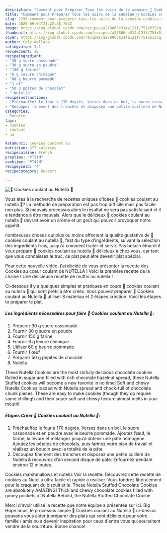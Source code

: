 ```yaml
---
description: "Comment pour Préparer Tous les soirs de la semaine 🍫 Cookies coulant au Nutella 🍫"
title: "Comment pour Préparer Tous les soirs de la semaine 🍫 Cookies coulant au Nutella 🍫"
slug: 2295-comment-pour-preparer-tous-les-soirs-de-la-semaine-cookies-coulant-au-nutella
date: 2020-09-04T21:22:38.764Z
image: https://img-global.cpcdn.com/recipes/a27806ce314a121f/751x532cq70/🍫-cookies-coulant-au-nutella-🍫-photo-principale-de-la-recette.jpg
thumbnail: https://img-global.cpcdn.com/recipes/a27806ce314a121f/751x532cq70/🍫-cookies-coulant-au-nutella-🍫-photo-principale-de-la-recette.jpg
cover: https://img-global.cpcdn.com/recipes/a27806ce314a121f/751x532cq70/🍫-cookies-coulant-au-nutella-🍫-photo-principale-de-la-recette.jpg
author: Cole Wallace
ratingvalue: 3.1
reviewcount: 10
recipeingredient:
- "30 g sucre cassonade"
- "30 g sucre en poudre"
- "150 g farine"
- "6 g levure chimique"
- "60 g beurre pommade"
- "1 uf"
- "50 g ppites de chocolat"
- " Nutella"
recipeinstructions:
- "Préchauffez le four à 170 degrés. Versez dans un bol, le sucre cassonade et en poudre avec le beurre pommade. Ajoutez l’œuf, la farine, la levure et mélangez jusqu’à obtenir une pâte homogène. Ajoutez les pépites de chocolats, puis farinez votre plan de travail et réalisez un boudin avec la totalité de la pâte."
- "Découpez finement des tranches et disposez une petite cuillère de Nutella &amp; recouvrez d’un second disque de pâte. Enfournez pendant environ 12 minutes."
categories:
- Recette
tags:
- cookies
- coulant
- au

katakunci: cookies coulant au 
nutrition: 277 calories
recipecuisine: French
preptime: "PT31M"
cooktime: "PT42M"
recipeyield: "4"
recipecategory: Dessert

---
```



![🍫 Cookies coulant au Nutella 🍫](https://img-global.cpcdn.com/recipes/a27806ce314a121f/751x532cq70/🍫-cookies-coulant-au-nutella-🍫-photo-principale-de-la-recette.jpg)

Vous êtes à la recherche de recettes uniques d'idées 🍫 cookies coulant au nutella 🍫? La méthode de préparation est pas trop difficile mais pas facile non plus. Si mauvais processus alors le résultat ne sera pas satisfaisant et il a tendance à être mauvais. Alors que le délicieux 🍫 cookies coulant au nutella 🍫 devrait avoir un arôme et un goût qui pouvoir provoquer notre appétit.

nombreuses choses qui plus ou moins affectent la qualité gustative de 🍫 cookies coulant au nutella 🍫, first du type d'ingrédients, suivant la sélection des ingrédients frais, jusqu'à comment traiter et servir. Pas besoin étourdi if veux prépare 🍫 cookies coulant au nutella 🍫 délicieux à chez vous, car tant que vous connaissez le truc, ce plat peut être devenir plat spécial.

Pour cette nouvelle vidéo, j&#39;ai décidé de vous présenter la recette des Cookies au coeur coulant de NUTELLA ! Voici la première recette de la chaîne ! Une délicieuse recette de muffin au nutella !


Ci-dessous il y a quelques simples et pratiques en cours 🍫 cookies coulant au nutella 🍫 qui sont prêts à être créés. Vous pouvez préparer 🍫 Cookies coulant au Nutella 🍫 utiliser 8 matériau et 2 étapes création. Voici les étapes to préparer le plat.

<!--inarticleads1-->

##### Les ingrédients nécessaires pour faire 🍫 Cookies coulant au Nutella 🍫:

1. Préparer 30 g sucre cassonade
1. Fournir 30 g sucre en poudre
1. Fournir 150 g farine
1. Fournir 6 g levure chimique
1. Utiliser 60 g beurre pommade
1. Fournir 1 œuf
1. Préparer 50 g pépites de chocolat
1.   Nutella


These Nutella Cookies are the most sinfully delicious chocolate cookies. Rolled in sugar and filled with rich chocolate hazelnut spread, these Nutella Stuffed cookies will become a new favorite in no time! Soft and chewy Nutella Cookies loaded with Nutella spread and chock-full of chocolate chunk pieces. These are easy to make cookies (though they do require some chilling!) and their super soft and chewy texture almost melts in your mouth! 

<!--inarticleads2-->

##### Étapes Créer 🍫 Cookies coulant au Nutella 🍫:

1. Préchauffez le four à 170 degrés. Versez dans un bol, le sucre cassonade et en poudre avec le beurre pommade. Ajoutez l’œuf, la farine, la levure et mélangez jusqu’à obtenir une pâte homogène. Ajoutez les pépites de chocolats, puis farinez votre plan de travail et réalisez un boudin avec la totalité de la pâte.
1. Découpez finement des tranches et disposez une petite cuillère de Nutella &amp; recouvrez d’un second disque de pâte. Enfournez pendant environ 12 minutes.


Cookies marshmallows et nutella Voir la recette. Découvrez cette recette de cookies au Nutella ultra facile et rapide à réaliser. Vous fondrez littéralement pour le craquant du biscuit et le. These Nutella Stuffed Chocolate Cookies are absolutely AMAZING! Thick and chewy chocolate cookies filled with gooey pockets of Nutella Behold, the Nutella Stuffed Chocolate Cookie. 


Merci d'avoir utilisé la recette que notre équipe a présentée sur ici. Big Hope nous, le processus simple 🍫 Cookies coulant au Nutella 🍫 ci-dessus pouvons vous aider à préparer des plats qui sont délicieux pour votre famille / amis ou à devenir inspiration pour ceux d'entre vous qui souhaitent vendre de la nourriture. Bonne chance!
